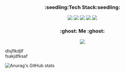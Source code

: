 

<h3  align="center"> :seedling:Tech Stack:seedling:</h3>
  <div  align="center">
  <img src="https://img.shields.io/badge/JAVA-007396?style=for-the-badge&logo=java&logoColor=white">
  <img src="https://img.shields.io/badge/MySQL-4479A1?style=for-the-badge&logo=MySQL&logoColor=white">
  <img src="https://img.shields.io/badge/Intellij-2C2255?style=for-the-badge&logo=Eclipse%20IDE&logoColor=white">
  <img src="https://img.shields.io/badge/github-181717?style=for-the-badge&logo=github&logoColor=white">
  <img src="https://img.shields.io/badge/aws-232F3E?style=for-the-badge&logo=aws&logoColor=white">
  </div>
  
<h3  align="center">:ghost: Me :ghost:</h3>
  <div  align="center">
    <a href=" https://www.naver.com/">
      <img src="https://img.shields.io/badge/Tech%20Blog-11B48A?style=flat-square&logo=Vimeo&logoColor=white&link=https://www.naver.com/"/>
    </a>
  </div>

<p>
dlsjflkdjlf<br>
fsakjdfksaf
</p>
  
  ![Anurag's GitHub stats](https://github-readme-stats.vercel.app/api?username=hgalchi&show_icons=true&theme=onedark)
